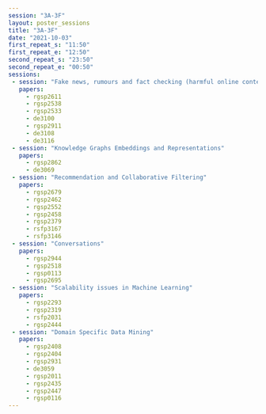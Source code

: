 ```yaml
---
session: "3A-3F"
layout: poster_sessions
title: "3A-3F"
date: "2021-10-03" 
first_repeat_s: "11:50" 
first_repeat_e: "12:50" 
second_repeat_s: "23:50" 
second_repeat_e: "00:50"
sessions:
 - session: "Fake news, rumours and fact checking (harmful online content)"
   papers:
     - rgsp2611
     - rgsp2538
     - rgsp2533
     - de3100
     - rgsp2911
     - de3108
     - de3116
 - session: "Knowledge Graphs Embeddings and Representations"
   papers:
     - rgsp2862
     - de3069
 - session: "Recommendation and Collaborative Filtering"
   papers:
     - rgsp2679
     - rgsp2462
     - rgsp2552
     - rgsp2458
     - rgsp2379
     - rsfp3167
     - rsfp3146
 - session: "Conversations"
   papers:
     - rgsp2944
     - rgsp2518
     - rgsp0113
     - rgsp2695
 - session: "Scalability issues in Machine Learning"
   papers:
     - rgsp2293
     - rgsp2319
     - rsfp2031
     - rgsp2444
 - session: "Domain Specific Data Mining"
   papers:
     - rgsp2408
     - rgsp2404
     - rgsp2931
     - de3059
     - rgsp2011
     - rgsp2435
     - rgsp2447
     - rgsp0116
---
```

